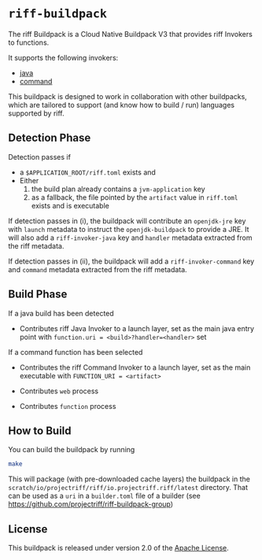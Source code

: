 # `riff-buildpack`
The riff Buildpack is a Cloud Native Buildpack V3 that provides riff Invokers to functions.

It supports the following invokers:
- [java](https://github.com/projectriff/java-function-invoker)
- [command](https://github.com/projectriff/command-function-invoker)

This buildpack is designed to work in collaboration with other buildpacks, which are tailored to
support (and know how to build / run) languages supported by riff.


## Detection Phase
Detection passes if 
- a `$APPLICATION_ROOT/riff.toml` exists and 
- Either
  1. the build plan already contains a `jvm-application` key
  2. as a fallback, the file pointed by the `artifact` value in `riff.toml` exists and is executable
    
If detection passes in (i), the buildpack will contribute an `openjdk-jre` key with `launch` metadata to instruct 
the `openjdk-buildpack` to provide a JRE.  It will also add a `riff-invoker-java` key and `handler` 
metadata extracted from the riff metadata.

If detection passes in (ii), the buildpack will add a `riff-invoker-command` key and `command` 
metadata extracted from the riff metadata.

## Build Phase

If a java build has been detected
* Contributes riff Java Invoker to a launch layer, set as the main java entry point with `function.uri = <build>?handler=<handler>` set

If a command function has been selected
* Contributes the riff Command Invoker to a launch layer, set as the main executable with `FUNCTION_URI = <artifact>`


* Contributes `web` process
* Contributes `function` process

## How to Build

You can build the buildpack by running 
```bash
make
```

This will package (with pre-downloaded cache layers) the buildpack in the 
`scratch/io/projectriff/riff/io.projectriff.riff/latest` directory. That can be used as a `uri` in a `builder.toml`
file of a builder (see https://github.com/projectriff/riff-buildpack-group)


## License
This buildpack is released under version 2.0 of the [Apache License][a].

[a]: http://www.apache.org/licenses/LICENSE-2.0

